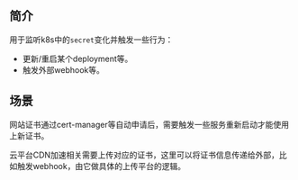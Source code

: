 ## 简介
用于监听k8s中的`secret`变化并触发一些行为：
* 更新/重启某个deployment等。
* 触发外部webhook等。

## 场景
网站证书通过cert-manager等自动申请后，需要触发一些服务重新启动才能使用上新证书。

云平台CDN加速相关需要上传对应的证书，这里可以将证书信息传递给外部，比如触发webhook，由它做具体的上传平台的逻辑。